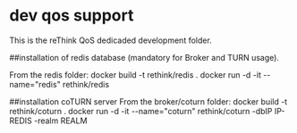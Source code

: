 # dev qos support

This is the reThink QoS dedicaded development folder.  

##installation of redis database (mandatory for Broker and TURN usage).

From the redis folder:
docker build -t rethink/redis .
docker run -d -it --name="redis" rethink/redis 

##installation coTURN server
From the broker/coturn folder:
docker build -t rethink/coturn .
docker run -d -it --name="coturn" rethink/coturn -dbIP IP-REDIS -realm REALM




